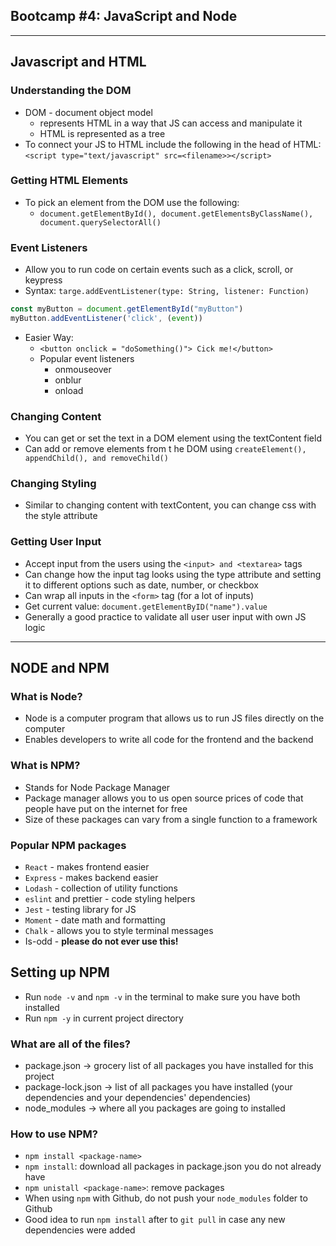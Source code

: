 ## Bootcamp #4: JavaScript and Node
---
## Javascript and HTML
### Understanding the DOM
- DOM - document object model
    - represents HTML in a way that JS can access and manipulate it
    - HTML is represented as a tree
- To connect your JS to HTML include the following in the head of HTML: ```<script type="text/javascript" src=<filename>></script>```
### Getting HTML Elements
- To pick an element from the DOM use the following: 
    - ```document.getElementById(), document.getElementsByClassName(), document.querySelectorAll()```
### Event Listeners
- Allow you to run code on certain events such as a click, scroll, or keypress
- Syntax: ```targe.addEventListener(type: String, listener: Function)```
```javascript
const myButton = document.getElementById("myButton")
myButton.addEventListener('click', (event))
```
- Easier Way:
    - ```<button onclick = "doSomething()"> Cick me!</button>```
    - Popular event listeners
        - onmouseover
        - onblur
        - onload
### Changing Content
- You can get or set the text in a DOM element using the textContent field
- Can add or remove elements from t he DOM using ```createElement(), appendChild(), and removeChild()```
### Changing Styling
- Similar to changing content with textContent, you can change css with the style attribute
### Getting User Input
- Accept input from the users using the ```<input> and <textarea>``` tags
- Can change how the input tag looks using the type attribute and setting it to different options such as date, number, or checkbox
- Can wrap all inputs in the ```<form>``` tag (for a lot of inputs)
- Get current value: ```document.getElementByID("name").value```
- Generally a good practice to validate all user user input with own JS logic
---
## NODE and NPM
### What is Node?
- Node is a computer program that allows us to run JS files directly on the computer
- Enables developers to write all code for the frontend and the backend
### What is NPM?
- Stands for Node Package Manager
- Package manager allows you to us open source prices of code that people have put on the internet for free
- Size of these packages can vary from a single function to a framework
### Popular NPM packages
- ```React``` - makes frontend easier
- ```Express``` - makes backend easier
- ```Lodash``` - collection of utility functions
- ```eslint``` and prettier - code styling helpers
- ```Jest``` - testing library for JS
- ```Moment``` - date math and formatting
- ```Chalk``` - allows you to style terminal messages
- Is-odd - **please do not ever use this!**
## Setting up NPM
- Run ```node -v``` and ```npm -v``` in the terminal to make sure you have both installed
- Run ```npm -y``` in current project directory
### What are all of the files?
- package.json -> grocery list of all packages you have installed for this project
- package-lock.json -> list of all packages you have installed (your dependencies and your dependencies' dependencies)
- node_modules -> where all you packages are going to installed
### How to use NPM?
- ```npm install <package-name>```
- ```npm install```: download all packages in package.json you do not already have
- ```npm unistall <package-name>```: remove packages
- When using ```npm``` with Github, do not push your ```node_modules``` folder to Github
- Good idea to run ```npm install``` after to ```git pull``` in case any new dependencies were added 